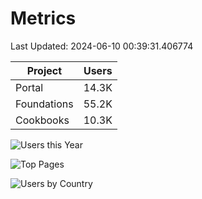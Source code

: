 # Metrics 

Last Updated: 2024-06-10 00:39:31.406774

| Project | Users |
| ----- | ----- |
| Portal | 14.3K |
| Foundations | 55.2K |
| Cookbooks | 10.3K |

![Users this Year](metrics/thisyear.png)

![Top Pages](metrics/toppages.png)

![Users by Country](metrics/bycountry.png)

